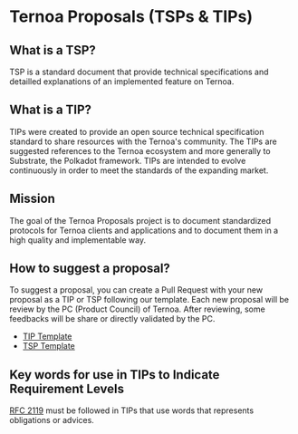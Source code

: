 # Ternoa Proposals (TSPs & TIPs)

## What is a TSP?

TSP is a standard document that provide technical specifications and detailled explanations of an implemented feature on Ternoa.

## What is a TIP?

TIPs were created to provide an open source technical specification standard to share resources with the Ternoa's community. The TIPs are suggested references to the Ternoa ecosystem and more generally to Substrate, the Polkadot framework. TIPs are intended to evolve continuously in order to meet the standards of the expanding market.

## Mission

The goal of the Ternoa Proposals project is to document standardized protocols for Ternoa clients and applications and to document them in a high quality and implementable way.

## How to suggest a proposal?

To suggest a proposal, you can create a Pull Request with your new proposal as a TIP or TSP following our template. Each new proposal will be review by the PC (Product Council) of Ternoa. After reviewing, some feedbacks will be share or directly validated by the PC.

- [TIP Template](https://github.com/capsule-corp-ternoa/ternoa-proposals/blob/main/TIPs/tip-template.md)
- [TSP Template](https://github.com/capsule-corp-ternoa/ternoa-proposals/blob/main/TSPs/tsp-template.md)

## Key words for use in TIPs to Indicate Requirement Levels
[RFC 2119](https://www.rfc-editor.org/rfc/rfc2119) must be followed in TIPs that use words that represents obligations or advices.